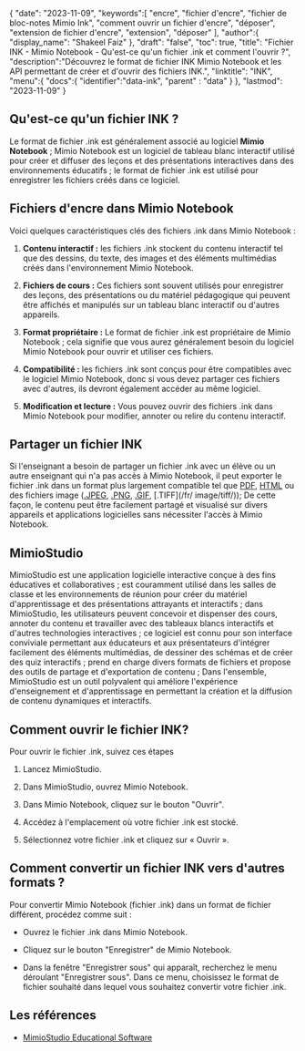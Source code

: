 {
"date": "2023-11-09",
   "keywords":[
"encre",
"fichier d'encre",
"fichier de bloc-notes Mimio Ink",
"comment ouvrir un fichier d'encre",
"déposer",
"extension de fichier d'encre",
"extension",
"déposer"
],
   "author":{
"display_name": "Shakeel Faiz"
},
"draft": "false",
"toc": true,
"title": "Fichier INK - Mimio Notebook - Qu'est-ce qu'un fichier .ink et comment l'ouvrir ?",
   "description":"Découvrez le format de fichier INK Mimio Notebook et les API permettant de créer et d'ouvrir des fichiers INK.",
"linktitle": "INK",
   "menu":{
      "docs":{
         "identifier":"data-ink",
"parent" : "data"
}
},
"lastmod": "2023-11-09"
}

## Qu'est-ce qu'un fichier INK ?

Le format de fichier .ink est généralement associé au logiciel **Mimio Notebook** ; Mimio Notebook est un logiciel de tableau blanc interactif utilisé pour créer et diffuser des leçons et des présentations interactives dans des environnements éducatifs ; le format de fichier .ink est utilisé pour enregistrer les fichiers créés dans ce logiciel.

## Fichiers d'encre dans Mimio Notebook

Voici quelques caractéristiques clés des fichiers .ink dans Mimio Notebook :

1. **Contenu interactif :** les fichiers .ink stockent du contenu interactif tel que des dessins, du texte, des images et des éléments multimédias créés dans l'environnement Mimio Notebook.
    








2. **Fichiers de cours :** Ces fichiers sont souvent utilisés pour enregistrer des leçons, des présentations ou du matériel pédagogique qui peuvent être affichés et manipulés sur un tableau blanc interactif ou d'autres appareils.
    








3. **Format propriétaire :** Le format de fichier .ink est propriétaire de Mimio Notebook ; cela signifie que vous aurez généralement besoin du logiciel Mimio Notebook pour ouvrir et utiliser ces fichiers.
    








4. **Compatibilité :** les fichiers .ink sont conçus pour être compatibles avec le logiciel Mimio Notebook, donc si vous devez partager ces fichiers avec d'autres, ils devront également accéder au même logiciel.
    








5. **Modification et lecture :** Vous pouvez ouvrir des fichiers .ink dans Mimio Notebook pour modifier, annoter ou relire du contenu interactif.

## Partager un fichier INK

Si l'enseignant a besoin de partager un fichier .ink avec un élève ou un autre enseignant qui n'a pas accès à Mimio Notebook, il peut exporter le fichier .ink dans un format plus largement compatible tel que [PDF](/fr/pdf/), [HTML](/fr/web/html/) ou des fichiers image ([.JPEG](/fr/image/jpeg/), [.PNG](/fr/image/png/), [.GIF](/fr/image/gif/), [.TIFF](/fr/ image/tiff/)); De cette façon, le contenu peut être facilement partagé et visualisé sur divers appareils et applications logicielles sans nécessiter l'accès à Mimio Notebook.

## MimioStudio

MimioStudio est une application logicielle interactive conçue à des fins éducatives et collaboratives ; est couramment utilisé dans les salles de classe et les environnements de réunion pour créer du matériel d'apprentissage et des présentations attrayants et interactifs ; dans MimioStudio, les utilisateurs peuvent concevoir et dispenser des cours, annoter du contenu et travailler avec des tableaux blancs interactifs et d'autres technologies interactives ; ce logiciel est connu pour son interface conviviale permettant aux éducateurs et aux présentateurs d'intégrer facilement des éléments multimédias, de dessiner des schémas et de créer des quiz interactifs ; prend en charge divers formats de fichiers et propose des outils de partage et d'exportation de contenu ; Dans l'ensemble, MimioStudio est un outil polyvalent qui améliore l'expérience d'enseignement et d'apprentissage en permettant la création et la diffusion de contenu dynamiques et interactifs.

## Comment ouvrir le fichier INK?

Pour ouvrir le fichier .ink, suivez ces étapes

1. Lancez MimioStudio.
    








2. Dans MimioStudio, ouvrez Mimio Notebook.
    








3. Dans Mimio Notebook, cliquez sur le bouton "Ouvrir".
    








4. Accédez à l'emplacement où votre fichier .ink est stocké.
    








5. Sélectionnez votre fichier .ink et cliquez sur « Ouvrir ».

## Comment convertir un fichier INK vers d'autres formats ?

Pour convertir Mimio Notebook (fichier .ink) dans un format de fichier différent, procédez comme suit :

- Ouvrez le fichier .ink dans Mimio Notebook.

- Cliquez sur le bouton "Enregistrer" de Mimio Notebook.

- Dans la fenêtre "Enregistrer sous" qui apparaît, recherchez le menu déroulant "Enregistrer sous". Dans ce menu, choisissez le format de fichier souhaité dans lequel vous souhaitez convertir votre fichier .ink.

## Les références
* [MimioStudio Educational Software](https://boxlight.com/products/apps-for-the-classroom/mimiostudio-educational-software)
